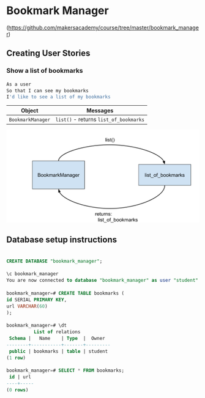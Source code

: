 # Bookmark Manager

(https://github.com/makersacademy/course/tree/master/bookmark_manager)

## Creating User Stories

### Show a list of bookmarks

```sh
As a user
So that I can see my bookmarks
I'd like to see a list of my bookmarks

```

| Object         | Messages                           |  
| -------------  | ----------------------------       |
| `BookmarkManager`| `list()` - returns `list_of_bookmarks` |


![Domain Model: Show a list of bookmarks](basic_domain_model_1.svg)

## Database setup instructions

```sql

CREATE DATABASE "bookmark_manager";

\c bookmark_manager
You are now connected to database "bookmark_manager" as user "student".

bookmark_manager=# CREATE TABLE bookmarks (
id SERIAL PRIMARY KEY,
url VARCHAR(60)
);

bookmark_manager=# \dt
          List of relations
 Schema |   Name    | Type  |  Owner  
--------+-----------+-------+---------
 public | bookmarks | table | student
(1 row)

bookmark_manager=# SELECT * FROM bookmarks;
 id | url 
----+-----
(0 rows)

```